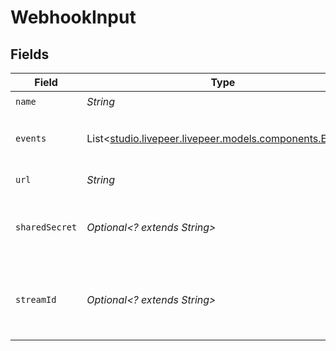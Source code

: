 # WebhookInput


## Fields

| Field                                                                                        | Type                                                                                         | Required                                                                                     | Description                                                                                  | Example                                                                                      |
| -------------------------------------------------------------------------------------------- | -------------------------------------------------------------------------------------------- | -------------------------------------------------------------------------------------------- | -------------------------------------------------------------------------------------------- | -------------------------------------------------------------------------------------------- |
| `name`                                                                                       | *String*                                                                                     | :heavy_check_mark:                                                                           | N/A                                                                                          | test_webhook                                                                                 |
| `events`                                                                                     | List<[studio.livepeer.livepeer.models.components.Events](../../models/components/Events.md)> | :heavy_minus_sign:                                                                           | N/A                                                                                          | [<br/>"stream.started",<br/>"stream.idle"<br/>]                                              |
| `url`                                                                                        | *String*                                                                                     | :heavy_check_mark:                                                                           | N/A                                                                                          | https://my-service.com/webhook                                                               |
| `sharedSecret`                                                                               | *Optional<? extends String>*                                                                 | :heavy_minus_sign:                                                                           | shared secret used to sign the webhook payload                                               | my-secret                                                                                    |
| `streamId`                                                                                   | *Optional<? extends String>*                                                                 | :heavy_minus_sign:                                                                           | streamId of the stream on which the webhook is applied                                       | de7818e7-610a-4057-8f6f-b785dc1e6f88                                                         |